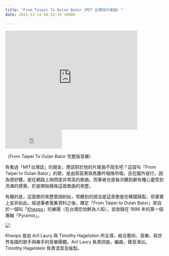 ```yaml
---
title: "From Taipei To Oulan Bator（MIT 台灣誌片尾曲）"
date: 2011-12-14 00:32:19 +0800

---
```



<iframe width="420" height="315" src="http://www.youtube.com/embed/2WkxjOyhIY0?rel=0#t=5m49s" frameborder="0" allowfullscreen=""></iframe>



<iframe width="180" height="60" style="border-style: initial; border-color: initial;" marginwidth="0" marginheight="0" src="http://vlog.xuite.net/embed/Wkhzd203LTQwNjkxMTUuZmx2?ar=0&amp;as=0" scrolling="no" frameborder="0"></iframe>



（From Taipei To Oulan Bator 完整版音樂）



有看過「MIT台灣誌」的朋友，應該對於他的片尾曲不陌生吧？這首叫「From Taipei to Oulan Bator」的歌，是由郭英男與馬蘭吟唱隊所唱，且在國外發行，因為很好聽，是在網路上詢問度非常高的歌曲。而筆者也是每次聽到都有種心靈受到洗滌的感覺，於是開始搜尋這首歌曲的來歷。



有趣的是，這首歌的來歷眾說紛紜，常聽到的說法是這首歌是在韓國錄製，但事實上並非如此。經過筆者蒐集資料之後，確定「From Taipei to Oulan Bator」來自於一個叫「[Kheops](http://www.arilprivatestudio.be/khe/index.php)」的樂團（在台灣恐怕鮮為人知），並收錄在 1996 年的第一個專輯「Pyramix」。


![](/images/slum-area/3_205547401_m.jpg)


Kheops 是由 Aril Laury 與 Timothy Hagelstein 所主導，結合藝術、音樂、與世界各國的歌手與樂手的音樂團體。Aril Laury 負責詞曲，編曲，聲音演出。Timothy Hagelstein 負責混音及後製。


